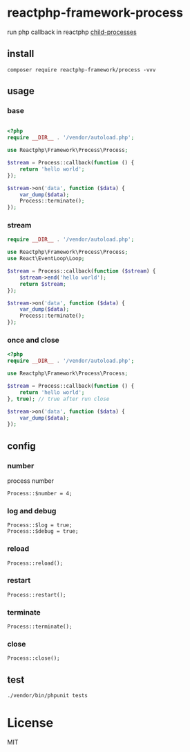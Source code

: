 # reactphp-framework-process

run php callback in reactphp [child-processes](https://github.com/reactphp/child-process)

## install

```
composer require reactphp-framework/process -vvv
```

## usage

### base
```php

<?php
require __DIR__ . '/vendor/autoload.php';

use Reactphp\Framework\Process\Process;

$stream = Process::callback(function () {
    return 'hello world';
});

$stream->on('data', function ($data) {
    var_dump($data);
    Process::terminate();
});
```

### stream

```php
require __DIR__ . '/vendor/autoload.php';

use Reactphp\Framework\Process\Process;
use React\EventLoop\Loop;

$stream = Process::callback(function ($stream) {
    $stream->end('hello world');
    return $stream;
});

$stream->on('data', function ($data) {
    var_dump($data);
    Process::terminate();
});

```

### once and close

```php
<?php
require __DIR__ . '/vendor/autoload.php';

use Reactphp\Framework\Process\Process;

$stream = Process::callback(function () {
    return 'hello world';
}, true); // true after run close

$stream->on('data', function ($data) {
    var_dump($data);
});
```

## config

### number

process number

```
Process::$number = 4;
```

### log and debug

```
Process::$log = true;
Process::$debug = true;
```

### reload 

```
Process::reload();
```

### restart

```
Process::restart();
```

### terminate

```
Process::terminate();
```

### close

```
Process::close();
```

## test

```
./vendor/bin/phpunit tests
```

# License

MIT